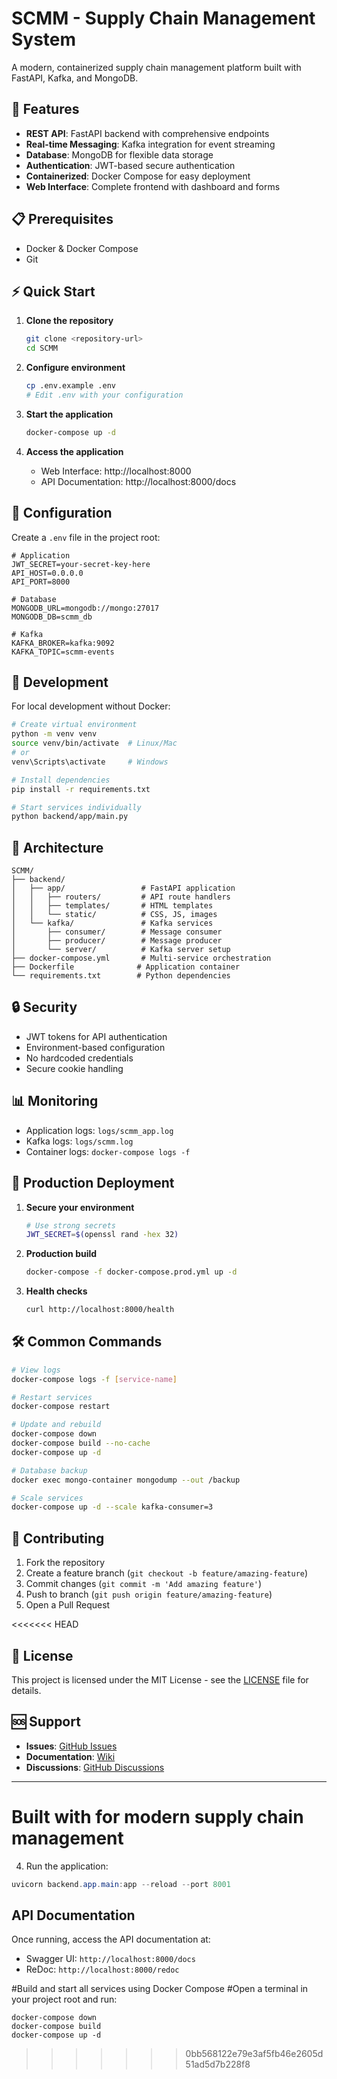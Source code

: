 # SCMM - Supply Chain Management System

A modern, containerized supply chain management platform built with FastAPI, Kafka, and MongoDB.

## 🚀 Features

- **REST API**: FastAPI backend with comprehensive endpoints
- **Real-time Messaging**: Kafka integration for event streaming
- **Database**: MongoDB for flexible data storage
- **Authentication**: JWT-based secure authentication
- **Containerized**: Docker Compose for easy deployment
- **Web Interface**: Complete frontend with dashboard and forms

## 📋 Prerequisites

- Docker & Docker Compose
- Git

## ⚡ Quick Start

1. **Clone the repository**
   ```bash
   git clone <repository-url>
   cd SCMM
   ```

2. **Configure environment**
   ```bash
   cp .env.example .env
   # Edit .env with your configuration
   ```

3. **Start the application**
   ```bash
   docker-compose up -d
   ```

4. **Access the application**
   - Web Interface: http://localhost:8000
   - API Documentation: http://localhost:8000/docs

## 🔧 Configuration

Create a `.env` file in the project root:

```env
# Application
JWT_SECRET=your-secret-key-here
API_HOST=0.0.0.0
API_PORT=8000

# Database
MONGODB_URL=mongodb://mongo:27017
MONGODB_DB=scmm_db

# Kafka
KAFKA_BROKER=kafka:9092
KAFKA_TOPIC=scmm-events
```

## 🧪 Development

For local development without Docker:

```bash
# Create virtual environment
python -m venv venv
source venv/bin/activate  # Linux/Mac
# or
venv\Scripts\activate     # Windows

# Install dependencies
pip install -r requirements.txt

# Start services individually
python backend/app/main.py
```

## 📁 Architecture

```
SCMM/
├── backend/
│   ├── app/                 # FastAPI application
│   │   ├── routers/         # API route handlers
│   │   ├── templates/       # HTML templates
│   │   └── static/          # CSS, JS, images
│   └── kafka/               # Kafka services
│       ├── consumer/        # Message consumer
│       ├── producer/        # Message producer
│       └── server/          # Kafka server setup
├── docker-compose.yml       # Multi-service orchestration
├── Dockerfile              # Application container
└── requirements.txt        # Python dependencies
```

## 🔒 Security

- JWT tokens for API authentication
- Environment-based configuration
- No hardcoded credentials
- Secure cookie handling

## 📊 Monitoring

- Application logs: `logs/scmm_app.log`
- Kafka logs: `logs/scmm.log`
- Container logs: `docker-compose logs -f`

## 🚀 Production Deployment

1. **Secure your environment**
   ```bash
   # Use strong secrets
   JWT_SECRET=$(openssl rand -hex 32)
   ```

2. **Production build**
   ```bash
   docker-compose -f docker-compose.prod.yml up -d
   ```

3. **Health checks**
   ```bash
   curl http://localhost:8000/health
   ```

## 🛠️ Common Commands

```bash
# View logs
docker-compose logs -f [service-name]

# Restart services
docker-compose restart

# Update and rebuild
docker-compose down
docker-compose build --no-cache
docker-compose up -d

# Database backup
docker exec mongo-container mongodump --out /backup

# Scale services
docker-compose up -d --scale kafka-consumer=3
```

## 🤝 Contributing

1. Fork the repository
2. Create a feature branch (`git checkout -b feature/amazing-feature`)
3. Commit changes (`git commit -m 'Add amazing feature'`)
4. Push to branch (`git push origin feature/amazing-feature`)
5. Open a Pull Request

<<<<<<< HEAD
## 📄 License

This project is licensed under the MIT License - see the [LICENSE](LICENSE) file for details.

## 🆘 Support

- **Issues**: [GitHub Issues](../../issues)
- **Documentation**: [Wiki](../../wiki)
- **Discussions**: [GitHub Discussions](../../discussions)

---

**Built with  for modern supply chain management**
=======
4. Run the application:
```powershell
uvicorn backend.app.main:app --reload --port 8001
```

## API Documentation
Once running, access the API documentation at:
- Swagger UI: `http://localhost:8000/docs`
- ReDoc: `http://localhost:8000/redoc`

#Build and start all services using Docker Compose
#Open a terminal in your project root and run:
```
docker-compose down
docker-compose build
docker-compose up -d
```
>>>>>>> 0bb568122e79e3af5fb46e2605d51ad5d7b228f8
